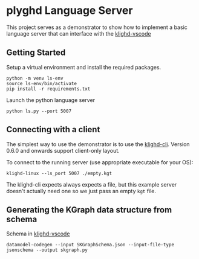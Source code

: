 # plyghd Language Server
This project serves as a demonstrator to show how to implement a basic language server that can interface with the [klighd-vscode](https://github.com/kieler/klighd-vscode)

## Getting Started
Setup a virtual environment and install the required packages.
```
python -m venv ls-env
source ls-env/bin/activate
pip install -r requirements.txt
```
Launch the python language server
```
python ls.py --port 5007
```

## Connecting with a client
The simplest way to use the demonstrator is to use the [klighd-cli](https://github.com/kieler/klighd-vscode/releases). Version 0.6.0 and onwards support client-only layout.

To connect to the running server (use appropriate executable for your OS):
```
klighd-linux --ls_port 5007 ./empty.kgt
```
The klighd-cli expects always expects a file, but this example server doesn't actually need one so we just pass an empty `kgt` file.

## Generating the KGraph data structure from schema
Schema in [klighd-vscode](https://github.com/kieler/klighd-vscode/tree/main/schema/SKGraphSchema.json)
```
datamodel-codegen --input SKGraphSchema.json --input-file-type jsonschema --output skgraph.py
```
